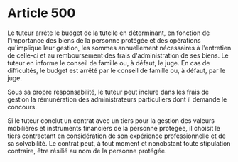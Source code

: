 # Article 500

Le tuteur arrête le budget de la tutelle en déterminant, en fonction de l'importance des biens de la personne protégée et des opérations qu'implique leur gestion, les sommes annuellement nécessaires à l'entretien de celle-ci et au remboursement des frais d'administration de ses biens. Le tuteur en informe le conseil de famille ou, à défaut, le juge. En cas de difficultés, le budget est arrêté par le conseil de famille ou, à défaut, par le juge.

Sous sa propre responsabilité, le tuteur peut inclure dans les frais de gestion la rémunération des administrateurs particuliers dont il demande le concours.

Si le tuteur conclut un contrat avec un tiers pour la gestion des valeurs mobilières et instruments financiers de la personne protégée, il choisit le tiers contractant en considération de son expérience professionnelle et de sa solvabilité. Le contrat peut, à tout moment et nonobstant toute stipulation contraire, être résilié au nom de la personne protégée.
